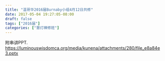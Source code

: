 ```yaml
---
title: "温哥华2016届Burnaby小组4月12日共修"
date: 2017-05-04 19:27:05-08:00
draft: false
tags: ["2016届"]
categories: ["慧灯禅修班"]
---
```

附串讲PPT.
 https://luminouswisdomca.org/media/kunena/attachments/280/file_e8a84e3.pptx
